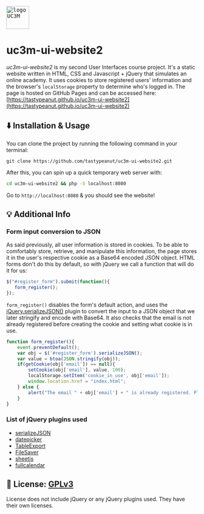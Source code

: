 <kbd><a href="https://uc3m.es"><img src="https://upload.wikimedia.org/wikipedia/commons/8/88/Acronimo_nombre3l.jpg" alt="logo UC3M" height="60"/></a></kbd>

# uc3m-ui-website2 

*uc3m-ui-website2* is my second User Interfaces course project. It's a static website written in HTML, CSS and Javascript + jQuery that simulates an online academy. It uses cookies to store registered users' information and the browser's `localStorage` property to determine who's logged in. The page is hosted on GitHub Pages and can be accessed here: [https://tastypeanut.github.io/uc3m-ui-website2](https://tastypeanut.github.io/uc3m-ui-website2)

## ⬇️ Installation & Usage

You can clone the project by running the following command in your terminal:
```
git clone https://github.com/tastypeanut/uc3m-ui-website2.git
```

After this, you can spin up a quick temporary web server with:

```bash
cd uc3m-ui-website2 && php -S localhost:8080
```

Go to `http://localhost:8080` & you should see the website!

## 💡 Additional Info

### Form input conversion to JSON
As said previously, all user information is stored in cookies. To be able to comfortably store, retrieve, and manipulate this information, the page stores it in the user's respective cookie as a Base64 encoded JSON object. HTML forms don't do this by default, so with jQuery we call a function that will do it for us:

 ```javascript
$("#register_form").submit(function(){
    form_register();
});
 ```
 
`form_register()` disables the form's default action, and uses the [jQuery.serializeJSON()](https://github.com/marioizquierdo/jquery.serializeJSON) plugin to convert the input to a JSON object that we later stringify and encode with Base64. It also checks that the email is not already registered before creating the cookie and setting what cookie is in use.

```javascript
function form_register(){
    event.preventDefault();
    var obj = $('#register_form').serializeJSON();
    var value = btoa(JSON.stringify(obj));
    if(getCookie(obj['email']) == null){
        setCookie(obj['email'], value, 100);
        localStorage.setItem('cookie_in_use', obj['email']);
        window.location.href = "index.html";
    } else {
        alert("The email " + obj['email'] + " is already registered. Please choose a new one.");
    }
}
```

### List of jQuery plugins used
* [serializeJSON](https://github.com/marioizquierdo/jquery.serializeJSON)
* [datepicker](https://jqueryui.com/datepicker/)
* [TableExport](https://github.com/clarketm/TableExport)
* [FileSaver](https://github.com/clarketm/FileSaver.js)
* [sheetjs](https://github.com/SheetJS/sheetjs)
* [fullcalendar](https://github.com/fullcalendar/fullcalendar)

## 📄 License: **[GPLv3](https://github.com/tastypeanut/uc3m-ui-website2/blob/main/LICENSE.txt)**
License does not include jQuery or any jQuery plugins used. They have their own licenses.
